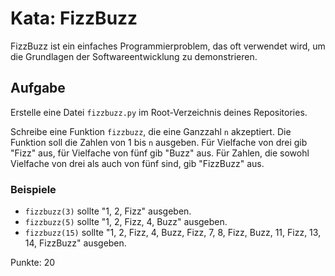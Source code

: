 # Kata: FizzBuzz

FizzBuzz ist ein einfaches Programmierproblem, das oft verwendet wird, um die Grundlagen der Softwareentwicklung zu demonstrieren.

## Aufgabe

Erstelle eine Datei `fizzbuzz.py` im Root-Verzeichnis deines Repositories.

Schreibe eine Funktion `fizzbuzz`, die eine Ganzzahl `n` akzeptiert. Die Funktion soll die Zahlen von 1 bis `n` ausgeben. Für Vielfache von drei gib "Fizz" aus, für Vielfache von fünf gib "Buzz" aus. Für Zahlen, die sowohl Vielfache von drei als auch von fünf sind, gib "FizzBuzz" aus.

### Beispiele

- `fizzbuzz(3)` sollte "1, 2, Fizz" ausgeben.
- `fizzbuzz(5)` sollte "1, 2, Fizz, 4, Buzz" ausgeben.
- `fizzbuzz(15)` sollte "1, 2, Fizz, 4, Buzz, Fizz, 7, 8, Fizz, Buzz, 11, Fizz, 13, 14, FizzBuzz" ausgeben.

Punkte: 20
